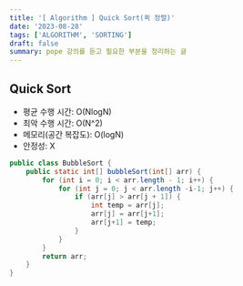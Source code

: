 ```yaml
---
title: '[ Algorithm ] Quick Sort(퀵 정렬)'
date: '2023-08-28'
tags: ['ALGORITHM', 'SORTING']
draft: false
summary: pope 강의를 듣고 필요한 부분을 정리하는 글
---
```


## Quick Sort

- 평균 수행 시간: O(NlogN)
- 최악 수행 시간: O(N^2)
- 메모리(공간 복잡도): O(logN)
- 안정성: X

```java
public class BubbleSort {
    public static int[] bubbleSort(int[] arr) {
        for (int i = 0; i < arr.length - 1; i++) {
            for (int j = 0; j < arr.length -i-1; j++) {
                if (arr[j] > arr[j + 1]) {
                    int temp = arr[j];
                    arr[j] = arr[j+1];
                    arr[j+1] = temp;
                }
            }
        }
        return arr;
    }
}


```
